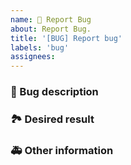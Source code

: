 ```yaml
---
name: 🐛 Report Bug
about: Report Bug.
title: '[BUG] Report bug'
labels: 'bug'
assignees:
---
```


### 🐛 Bug description

<!-- Please describe the bug in detail above so that everyone can understand. -->

### 🏞 Desired result

<!-- Please describe above what you expected to see. -->

### 🚑 Other information

<!-- Please enter other information such as screenshots above. -->
<!-- From: https://github.com/one-template/issue-template -->
